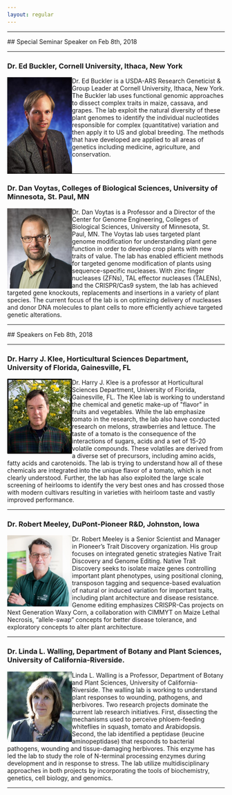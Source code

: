 ```yaml
---
layout: regular
---
```


<hr style="clear: both;" />
## Special Seminar Speaker on Feb 8th, 2018
<hr style="clear: both;" />


### Dr. Ed Buckler, Cornell University, Ithaca, New York

<img src="/img/buckler.jpg" alt="Dr.  Ed Buckler Photo" width="150px" style="float: left" /> 

Dr. Ed Buckler is a USDA-ARS Research Geneticist & Group Leader at Cornell University, Ithaca, New York. The Buckler lab uses functional genomic approaches to dissect complex traits in maize, cassava, and grapes. The lab exploit the natural diversity of these plant genomes to identify the individual nucleotides responsible for complex (quantitative) variation and then apply it to US and global breeding.  The methods that have developed are applied to all areas of genetics including medicine, agriculture, and conservation.

<hr style="clear: both;" />

### Dr. Dan Voytas, Colleges of Biological Sciences, University of Minnesota, St. Paul, MN

<img src="/img/Voytas.jpg" alt="Dr. Dan Voytas Photo" width="150px" style="float: left" /> 

Dr. Dan Voytas is a Professor and a Director of the Center for Genome Engineering, Colleges of Biological Sciences, University of Minnesota, St. Paul, MN. The Voytas lab uses targeted plant genome modification for understanding plant gene function in order to develop crop plants with new traits of value.  The lab has enabled efficient methods for targeted genome modification of plants using sequence-specific nucleases.  With zinc finger nucleases (ZFNs), TAL effector nucleases (TALENs), and the CRISPR/Cas9 system, the lab has achieved targeted gene knockouts, replacements and insertions in a variety of plant species.  The current focus of the lab is on optimizing delivery of nucleases and donor DNA molecules to plant cells to more efficiently achieve targeted genetic alterations.

<hr style="clear: both;" />
## Speakers on Feb 8th, 2018
<hr style="clear: both;" />

### Dr. Harry J. Klee, Horticultural Sciences Department, University of Florida, Gainesville, FL

<img src="/img/Klee.jpg" alt="Dr. Harry Klee Photo"  width="150px" style="float: left" /> 

Dr. Harry J. Klee is a professor at Horticultural Sciences Department, University of Florida, Gainesville, FL. The Klee lab is working to understand the chemical and genetic make-up of "flavor" in fruits and vegetables. While the lab emphasize tomato in the research, the lab also have conducted research on melons, strawberries and lettuce. The taste of a tomato is the consequence of the interactions of sugars, acids and a set of 15-20 volatile compounds. These volatiles are derived from a diverse set of precursors, including amino acids, fatty acids and carotenoids. The lab is trying to understand how all of these chemicals are integrated into the unique flavor of a tomato, which is not clearly understood. Further, the lab has also exploited the large scale screening of heirlooms to identify the very best ones and has crossed those with modern cultivars resulting in varieties with heirloom taste and vastly improved performance.
<hr style="clear: both;" />

### Dr. Robert Meeley, DuPont-Pioneer R&D, Johnston, Iowa

<img src="/img/Bob.jpg" alt="Dr. Robert Meeley" width="150px" style="float: left" /> 

Dr. Robert Meeley is a Senior Scientist and Manager in Pioneer’s Trait Discovery organization.  His group focuses on integrated genetic strategies Native Trait Discovery and Genome Editing.  Native Trait Discovery seeks to isolate maize genes controlling important plant phenotypes, using positional cloning, transposon tagging and sequence-based evaluation of natural or induced variation for important traits, including plant architecture and disease resistance.  Genome editing emphasizes CRISPR-Cas projects on Next Generation Waxy Corn, a collaboration with CIMMYT on Maize Lethal Necrosis, “allele-swap” concepts for better disease tolerance, and exploratory concepts to alter plant architecture.  

<hr style="clear: both;" />

### Dr. Linda L. Walling, Department of Botany and Plant Sciences, University of California-Riverside.

<img src="/img/Linda.jpg" alt="Dr. Linda L. Walling Photo" width="150px" style="float: left" /> 

Linda L. Walling is a Professor, Department of Botany and Plant Sciences, University of California-Riverside. The walling lab is working to understand plant responses to wounding, pathogens, and herbivores. Two research projects dominate the current lab research initiatives. First, dissecting the mechanisms used to perceive phloem-feeding whiteflies in squash, tomato and Arabidopsis. Second, the lab identified a peptidase (leucine aminopeptidase) that responds to bacterial pathogens, wounding and tissue-damaging herbivores. This enzyme has led the lab to study the role of N-terminal processing enzymes during development and in response to stress.  The lab utilize multidisciplinary approaches in both projects by incorporating the tools of biochemistry, genetics, cell biology, and genomics.

<hr style="clear: both;" />




